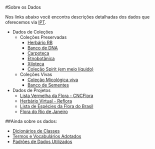 #Sobre os Dados

Nos links abaixo você encontra descrições detalhadas dos dados que oferecemos via [IPT](http://ipt.jbrj.gov.br/).

- Dados de Coleções
  - Coleções Preservadas
    - [Herbário RB](http://dadoswiki.jbrj.gov.br/doku.php?id=colecoes:herbario)
    - [Banco de DNA](http://dadoswiki.jbrj.gov.br/doku.php?id=colecoes:dna)
    - [Carpoteca](http://dadoswiki.jbrj.gov.br/doku.php?id=colecoes:carpoteca)
    - [Etnobotânica](http://dadoswiki.jbrj.gov.br/doku.php?id=colecoes:etno)
    - [Xiloteca](http://dadoswiki.jbrj.gov.br/doku.php?id=colecoes:xiloteca)
    - [Coleção Spirit (em meio líquido)](http://dadoswiki.jbrj.gov.br/doku.php?id=colecoes:spirit)
  - Coleções Vivas
    - [Coleção Micológica viva](http://dadoswiki.jbrj.gov.br/doku.php?id=colecoes:micologia)
    - [Banco de Sementes](http://dadoswiki.jbrj.gov.br/doku.php?id=colecoes:bancosementes)
- Dados de Projetos
  - [Lista Vermelha da Flora - CNCFlora](http://dadoswiki.jbrj.gov.br/doku.php?id=projetos:cncflora)
  - [Herbário Virtual - Reflora](http://dadoswiki.jbrj.gov.br/doku.php?id=projetos:herbariovirtual)
  - [Lista de Espécies da Flora do Brasil](http://dadoswiki.jbrj.gov.br/doku.php?id=projetos:florabr)
  - [Flora do Rio de Janeiro](http://dadoswiki.jbrj.gov.br/doku.php?id=projetos:florarj)

##Ainda sobre os dados:
- [Dicionários de Classes](http://dadoswiki.jbrj.gov.br/doku.php?id=classes)
- [Termos e Vocabulários Adotados](http://vocab.jbrj.gov.br/)
- [Padrões de Dados Utilizados](http://dadoswiki.jbrj.gov.br/doku.php?id=padroes)
